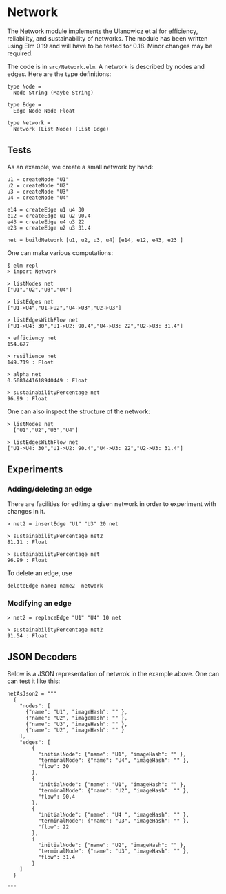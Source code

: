 # Network

The Network module implements the Ulanowicz et al for
efficiency, reliability, and sustainability of networks.
The module has been written using Elm 0.19 and will
have to be tested for 0.18. Minor changes may be required.

The code is in `src/Network.elm`. A network is described
by nodes and edges. Here are the type definitions:

```
type Node =
  Node String (Maybe String)

type Edge =
  Edge Node Node Float

type Network =
  Network (List Node) (List Edge)
```

## Tests

As an example, we create a small network by hand:

```
u1 = createNode "U1"
u2 = createNode "U2"
u3 = createNode "U3"
u4 = createNode "U4"

e14 = createEdge u1 u4 30
e12 = createEdge u1 u2 90.4
e43 = createEdge u4 u3 22
e23 = createEdge u2 u3 31.4

net = buildNetwork [u1, u2, u3, u4] [e14, e12, e43, e23 ]
```

One can make various computations:

```
$ elm repl
> import Network

> listNodes net
["U1","U2","U3","U4"]

> listEdges net
["U1->U4","U1->U2","U4->U3","U2->U3"]

> listEdgesWithFlow net
["U1->U4: 30","U1->U2: 90.4","U4->U3: 22","U2->U3: 31.4"]

> efficiency net
154.677

> resilience net
149.719 : Float

> alpha net
0.5081441618940449 : Float

> sustainabilityPercentage net
96.99 : Float
```

One can also inspect the structure of the network:

```
> listNodes net
  ["U1","U2","U3","U4"]

> listEdgesWithFlow net
["U1->U4: 30","U1->U2: 90.4","U4->U3: 22","U2->U3: 31.4"]
```

## Experiments

### Adding/deleting an edge

There are facilities for editing a given network in
order to experiment with changes in it.

```
> net2 = insertEdge "U1" "U3" 20 net

> sustainabilityPercentage net2
81.11 : Float

> sustainabilityPercentage net
96.99 : Float
```

To delete an edge, use

```
deleteEdge name1 name2  network
```

### Modifying an edge

```
> net2 = replaceEdge "U1" "U4" 10 net

> sustainabilityPercentage net2
91.54 : Float
```

## JSON Decoders

Below is a JSON representation of netwrok
in the example above. One can can test it like this:

```
netAsJson2 = """
  {
    "nodes": [
      {"name": "U1", "imageHash": "" },
      {"name": "U2", "imageHash": "" },
      {"name": "U3", "imageHash": "" },
      {"name": "U2", "imageHash": "" }
    ],
    "edges": [
        {
          "initialNode": {"name": "U1", "imageHash": "" },
          "terminalNode": {"name": "U4", "imageHash": "" },
          "flow": 30
        },
        {
          "initialNode": {"name": "U1", "imageHash": "" },
          "terminalNode": {"name": "U2", "imageHash": "" },
          "flow": 90.4
        },
        {
          "initialNode": {"name": "U4 ", "imageHash": "" },
          "terminalNode": {"name": "U3", "imageHash": "" },
          "flow": 22
        },
        {
          "initialNode": {"name": "U2", "imageHash": "" },
          "terminalNode": {"name": "U3", "imageHash": "" },
          "flow": 31.4
        }
    ]
  }

"""
```
